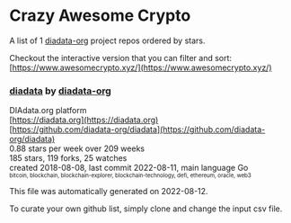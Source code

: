 # Crazy Awesome Crypto
A list of 1 [diadata-org](https://github.com/diadata-org) project repos ordered by stars.  

Checkout the interactive version that you can filter and sort: 
[https://www.awesomecrypto.xyz/](https://www.awesomecrypto.xyz/)  


### [diadata](https://github.com/diadata-org/diadata) by [diadata-org](https://github.com/diadata-org)  
DIAdata.org platform  
[https://diadata.org](https://diadata.org)  
[https://github.com/diadata-org/diadata](https://github.com/diadata-org/diadata)  
0.88 stars per week over 209 weeks  
185 stars, 119 forks, 25 watches  
created 2018-08-08, last commit 2022-08-11, main language Go  
<sub><sup>bitcoin, blockchain, blockchain-explorer, blockchain-technology, defi, ethereum, oracle, web3</sup></sub>


This file was automatically generated on 2022-08-12.  

To curate your own github list, simply clone and change the input csv file.  